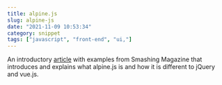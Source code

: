 ```yaml
---
title: alpine.js
slug: alpine-js
date: "2021-11-09 10:53:34"
category: snippet
tags: ["javascript", "front-end", "ui,"]
---
```


An introductory
[article](https://www.smashingmagazine.com/2020/03/introduction-alpinejs-javascript-framework/)
with examples from Smashing Magazine that introduces and explains what alpine.js
is and how it is different to jQuery and vue.js.
